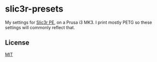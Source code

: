 # slic3r-presets

My settings for [Slic3r PE][], on a Prusa i3 MK3. I print mostly
PETG so these settings will commonly reflect that.

## License

[MIT](./LICENSE)

[Slic3r PE]: https://www.prusa3d.com/slic3r-prusa-edition/

